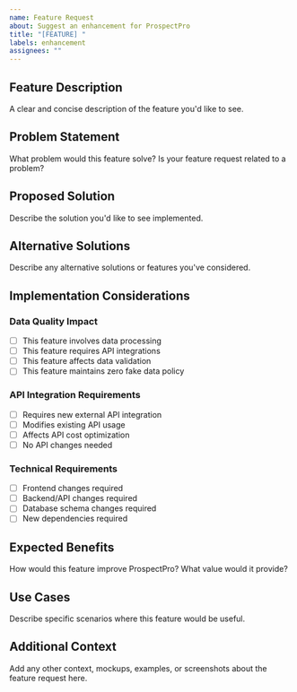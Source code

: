 ```yaml
---
name: Feature Request
about: Suggest an enhancement for ProspectPro
title: "[FEATURE] "
labels: enhancement
assignees: ""
---
```


## Feature Description

A clear and concise description of the feature you'd like to see.

## Problem Statement

What problem would this feature solve? Is your feature request related to a problem?

## Proposed Solution

Describe the solution you'd like to see implemented.

## Alternative Solutions

Describe any alternative solutions or features you've considered.

## Implementation Considerations

### Data Quality Impact

- [ ] This feature involves data processing
- [ ] This feature requires API integrations
- [ ] This feature affects data validation
- [ ] This feature maintains zero fake data policy

### API Integration Requirements

- [ ] Requires new external API integration
- [ ] Modifies existing API usage
- [ ] Affects API cost optimization
- [ ] No API changes needed

### Technical Requirements

- [ ] Frontend changes required
- [ ] Backend/API changes required
- [ ] Database schema changes required
- [ ] New dependencies required

## Expected Benefits

How would this feature improve ProspectPro? What value would it provide?

## Use Cases

Describe specific scenarios where this feature would be useful.

## Additional Context

Add any other context, mockups, examples, or screenshots about the feature request here.
